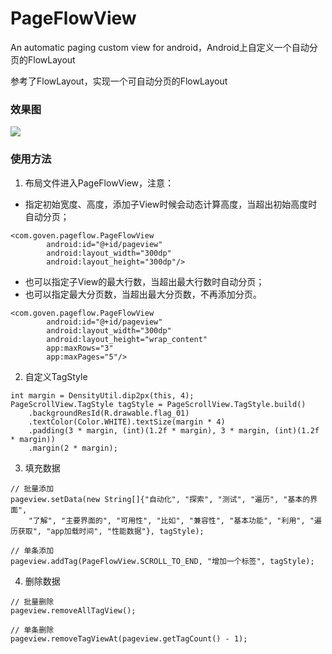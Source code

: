 # PageFlowView
An automatic paging custom view for android，Android上自定义一个自动分页的FlowLayout

参考了FlowLayout，实现一个可自动分页的FlowLayout

### 效果图

![](http://ohg2vhg1g.bkt.clouddn.com/image/gif/page_flow_view.gif)

### 使用方法

1. 布局文件进入PageFlowView，注意：
- 指定初始宽度、高度，添加子View时候会动态计算高度，当超出初始高度时自动分页；
```
<com.goven.pageflow.PageFlowView
        android:id="@+id/pageview"
        android:layout_width="300dp"
        android:layout_height="300dp"/>
```

- 也可以指定子View的最大行数，当超出最大行数时自动分页；
- 也可以指定最大分页数，当超出最大分页数，不再添加分页。
```
<com.goven.pageflow.PageFlowView
        android:id="@+id/pageview"
        android:layout_width="300dp"
        android:layout_height="wrap_content"
        app:maxRows="3"
        app:maxPages="5"/>
```
2. 自定义TagStyle
```
int margin = DensityUtil.dip2px(this, 4);
PageScrollView.TagStyle tagStyle = PageScrollView.TagStyle.build()
    .backgroundResId(R.drawable.flag_01)
    .textColor(Color.WHITE).textSize(margin * 4)
    .padding(3 * margin, (int)(1.2f * margin), 3 * margin, (int)(1.2f * margin))
    .margin(2 * margin);
```
3. 填充数据
```
// 批量添加
pageview.setData(new String[]{"自动化", "探索", "测试", "遍历", "基本的界面",
    "了解", "主要界面的", "可用性", "比如", "兼容性", "基本功能", "利用", "遍历获取", "app加载时间", "性能数据"}, tagStyle);

// 单条添加
pageview.addTag(PageFlowView.SCROLL_TO_END, "增加一个标签", tagStyle);
```
4. 删除数据
```
// 批量删除
pageview.removeAllTagView();

// 单条删除
pageview.removeTagViewAt(pageview.getTagCount() - 1);
```
